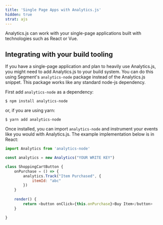 ```yaml
---
title: 'Single Page Apps with Analytics.js'
hidden: true
strat: ajs
---
```


Analytics.js can work with your single-page applications built with technologies such as React or Vue.  

## Integrating with your build tooling

If you have a single-page application and plan to heavily use Analytics.js, you might need to add Analytics.js to your build system.  You can do this using Segment's `analytics-node` package instead of the Analytics.js snippet. This package works like any standard node-js dependency.

First add `analytics-node` as a dependency:

```shell
$ npm install analytics-node 
```

or, if you are using yarn:

```shell
$ yarn add analytics-node
```

Once installed, you can import `analytics-node` and instrument your events like you would with Analytics.js.  The example implementation below is in React:

```js
import Analytics from 'analytics-node'

const analytics = new Analytics("YOUR WRITE KEY")

class ShoppingCartButton {
    onPurchase = () => {
        analytics.Track("Item Purchased", {
            itemId: "abc"
        })
    }
    
    render() {
        return <button onClick={this.onPurchase}>Buy Item</button>
    }   

}
```
